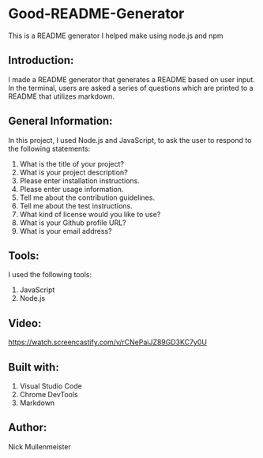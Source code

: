 # Good-README-Generator
This is a README generator I helped make using node.js and npm


## Introduction:
I made a README generator that generates a README based on user input.
In the terminal, users are asked a series of questions which are printed to a README that utilizes markdown.
## General Information:

In this project, I used Node.js and JavaScript, to ask the user to respond to the following statements:

1. What is the title of your project?
2. What is your project description?
3. Please enter installation instructions.
4. Please enter usage information.
5. Tell me about the contribution guidelines.
6. Tell me about the test instructions.
7. What kind of license would you like to use?
8. What is your Github profile URL?
9. What is your email address?


## Tools:
I used the following  tools:
1. JavaScript
2. Node.js


## Video:
https://watch.screencastify.com/v/rCNePaiJZ89GD3KC7y0U


## Built with:

1. Visual Studio Code
2. Chrome DevTools
3. Markdown

## Author:

Nick Mullenmeister